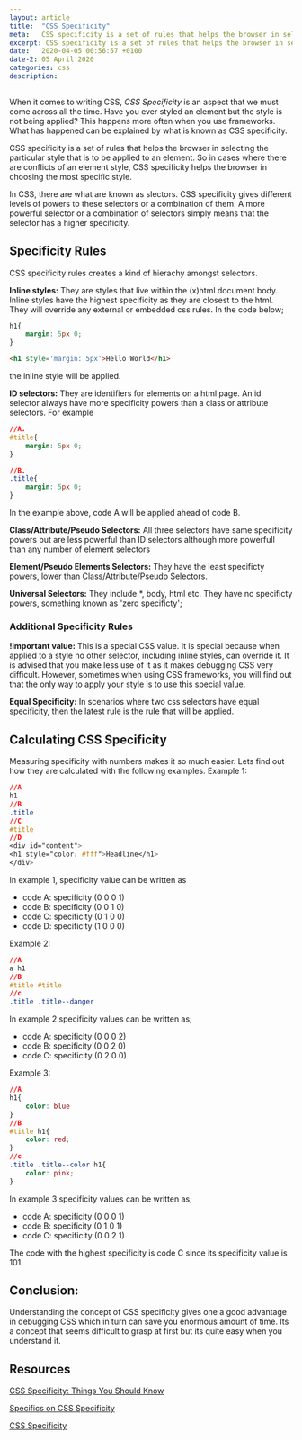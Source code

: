 ```yaml
---
layout: article
title:  "CSS Specificity"
meta:   CSS specificity is a set of rules that helps the browser in selecting the particular style that is to be applied to an element. So in cases where there are conflicts of an element style, CSS specificity helps the browser in choosing the most specific style.
excerpt: CSS specificity is a set of rules that helps the browser in selecting the particular style that is to be applied to an element. So in cases where there are conflicts of an element style, CSS specificity helps the browser in choosing the most specific style.
date:   2020-04-05 00:56:57 +0100
date-2: 05 April 2020
categories: css  
description: 
---
```

When it comes to writing CSS, *CSS Specificity* is an aspect that we must come across all the time. Have you ever styled an element but the style is not being applied? This happens more often when you use frameworks. What has happened can be explained by what is known as CSS specificity.

CSS specificity is a set of rules that helps the browser in selecting the particular style that is to be applied to an element. So in cases where there are conflicts of an element style, CSS specificity helps the browser in choosing the most specific style.

In CSS, there are what are known as slectors. CSS specificity gives different levels of powers to these selectors or a combination of them. A more powerful selector or a combination of selectors simply means that the selector has a higher specificity.

## Specificity Rules
CSS specificity rules creates a kind of hierachy amongst selectors.

**Inline styles:** They are styles that live within the (x)html document body. Inline styles have the highest specificity as they are closest to the html. They will override any external or embedded css rules. In the code below;

```CSS
h1{
    margin: 5px 0;
}
```

```HTML
<h1 style='margin: 5px'>Hello World</h1>
```
the inline style will be applied.

**ID selectors:** They are identifiers for elements on a html page. An id selector always have more specificity powers than a class or attribute selectors. For example
```CSS
//A.
#title{
    margin: 5px 0;
}
```
```CSS
//B.
.title{
    margin: 5px 0;
}
```
In the example above, code A will be applied ahead of code B.

**Class/Attribute/Pseudo Selectors:** All three selectors have same specificity powers but are less powerful than ID selectors although more powerfull than any number of element selectors

**Element/Pseudo Elements Selectors:** They have the least specificty powers, lower than Class/Attribute/Pseudo Selectors.

**Universal Selectors:** They include *, body, html etc. They have no specificty powers, something known as 'zero specificty';

### Additional Specificity Rules
**!important value:** This is a special CSS value. It is special because when applied to a style no other selector, including inline styles, can override it. It is advised that you make less use of it as it makes debugging CSS very difficult. However, sometimes when using CSS frameworks, you will find out that the only way to apply your style is to use this special value.

**Equal Specificity:** In scenarios where two css selectors have equal specificity, then the latest rule is the rule that will be applied.


## Calculating CSS Specificity
Measuring specificity with numbers makes it so much easier. Lets find out how they are calculated with the following examples.
Example 1:
```CSS
//A
h1
//B
.title
//C
#title
//D
<div id="content">
<h1 style="color: #fff">Headline</h1>
</div>
```

In example 1, specificity value can be written as 
- code A: specificity (0 0 0 1)
- code B: specificity (0 0 1 0)
- code C: specificity (0 1 0 0)
- code D: specificity (1 0 0 0)

Example 2:
```CSS
//A
a h1 
//B
#title #title
//c
.title .title--danger
```

In example 2 specificity values can be written as;
- code A: specificity (0 0 0 2)
- code B: specificity (0 0 2 0)
- code C: specificity (0 2 0 0)

Example 3:
```CSS
//A
h1{
    color: blue
} 
//B
#title h1{
    color: red;
}
//c
.title .title--color h1{
    color: pink;
}
```

In example 3 specificity values can be written as;
- code A: specificity (0 0 0 1)
- code B: specificity (0 1 0 1)
- code C: specificity (0 0 2 1)
  
The code with the highest specificity is code C since its specificity value is 101. 


## Conclusion:
Understanding the concept of CSS specificity gives one a good advantage in debugging CSS which in turn can save you enormous amount of time. Its a concept that seems difficult to grasp at first but its quite easy when you understand it.

## Resources
[CSS Specificity: Things You Should Know](https://www.smashingmagazine.com/2007/07/css-specificity-things-you-should-know/)

[Specifics on CSS Specificity](https://css-tricks.com/specifics-on-css-specificity/)

[CSS Specificity](https://dev.to/emmabostian/css-specificity-1kca)

